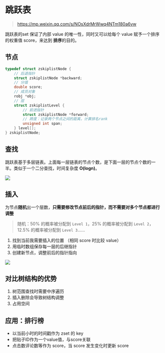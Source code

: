 # 跳跃表

> https://mp.weixin.qq.com/s/NOsXdrMrWwq4NTm180a6vw

跳跃表的set 保证了内部 value 的唯一性，同时又可以给每个 value 赋予一个排序的权重值 score，来达到 **排序**的目的。

## 节点

```c++
typedef struct zskiplistNode {
    // 后退指针
    struct zskiplistNode *backward;
    // 分值
    double score;
    // 成员对象
    robj *obj;
    // 层
    struct zskiplistLevel {
        // 前进指针
        struct zskiplistNode *forward;
        // 跨度：记录两个节点之间的距离，计算排名rank
        unsigned int span;
    } level[];
} zskiplistNode;
```



## 查找

跳跃表基于多层链表。上面每一层链表的节点个数，是下面一层的节点个数的一半。类似于一个二分查找，时间复杂度 **O(logn)**。

![](http://emall-t.oss-cn-hangzhou.aliyuncs.com/blog/2020-07-06-045207.png)

## 插入

为节点**随机**出一个层数，**只需要修改节点前后的指针，而不需要对多个节点都进行调整**

>  随机：50% 的概率被分配到 `Level 1`，25% 的概率被分配到 `Level 2`，12.5% 的概率被分配到 `Level 3`......

1. 找到当前我需要插入的位置 （相同 score 时比较 value）
2. 用临时数组保存每一层的后继指针
3. 创建新节点，调整前后的指针指向

![](http://emall-t.oss-cn-hangzhou.aliyuncs.com/blog/2020-07-06-045212.jpg)



## 对比树结构的优势

1. 树范围查找时需要中序遍历
2. 插入删除会导致树结构调整
3. 占用空间



## 应用：排行榜

- 以当前小时的时间戳作为 zset 的 key
- 把贴子ID作为一个value值，与score关联
- 点击数评论数等作为 score，当 score 发生变化时更新 score

